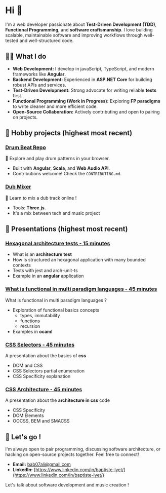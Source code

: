 # Hi 👋

I'm a web developer passionate about **Test-Driven Development (TDD)**, **Functional Programming**, and **software craftsmanship**. I love building scalable, maintainable software and improving workflows through well-tested and well-structured code.

## 🤸‍♂️ What I do
- **Web Development:** I develop in javaScript, TypeScript, and modern frameworks like **Angular**.
- **Backend Development:** Experienced in **ASP.NET Core** for building robust APIs and services.
- **Test-Driven Development:** Strong advocate for writing reliable **tests** first.
- **Functional Programming (Work in Progress):** Exploring **FP paradigms** to write cleaner and more efficient code.
- **Open-Source Collaboration:** Actively contributing and open to pairing on projects.

## 📌 Hobby projects (highest most recent)
### [Drum Beat Repo](https://github.com/Babali42/drum-beat-repo)
🎵 Explore and play drum patterns in your browser.
- Built with **Angular**, **Scala**, and **Web Audio API**.
- Contributions welcome! Check the `CONTRIBUTING.md`.

### [Dub Mixer](https://github.com/Babali42/fayacan-dub-mixer/)
🎵 Learn to mix a dub track online !
- Tools: **Three.js**.
- It's a mix between tech and music project

## 🚀 Presentations (highest most recent)

### [Hexagonal architecture tests - 15 minutes](https://github.com/Babali42/hexagonal-architecture-tests-in-15-minutes)
- What is an **architecture test**
- How is structured an hexagonal application with many bounded contexts
- Tests with jest and arch-unit-ts
- Example in an **angular** application

### [What is functional in multi paradigm languages - 45 minutes](https://github.com/Babali42/what-is-functional-in-oo-langages-in-45-minutes)
What is functional in multi paradigm languages ?
- Exploration of functional basics concepts
  - types, immutability
  - functions
  - recursion
- Examples in **ocaml**

### [CSS Selectors - 45 minutes](https://github.com/Babali42/css-selectors-in-45-minutes)
A presentation about the basics of **css**
- DOM and CSS
- CSS Selectors partial enumeration
- CSS Specificity explanation

### [CSS Architecture - 45 minutes](https://github.com/Babali42/css-architecture-in-45-minutes)
A presentation about the **architecture in css** code
- CSS Specificity
- DOM Elements
- OOCSS, BEM and SMACSS


## 🤝 Let's go !
I'm always open to pair programming, discussing software architecture, or hacking on open-source projects together. Feel free to connect!
- **Email:** [bab07ali@gmail.com](mailto:bab07ali@gmail.com)
- **LinkedIn:** [https://www.linkedin.com/in/baptiste-lyet/](https://www.linkedin.com/in/baptiste-lyet/)

Let's talk about software development and music creation !

